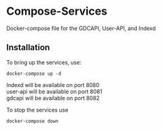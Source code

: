 Compose-Services
===

Docker-compose file for the GDCAPI, User-API, and Indexd

## Installation

To bring up the services, use:

```
docker-compose up -d
```

Indexd will be available on port 8080   
user-api will be available on port 8081   
gdcapi will be available on port 8082   

To stop the services use
```
docker-compose down
```


